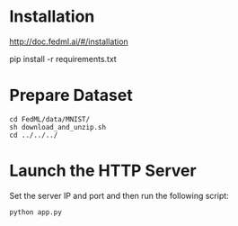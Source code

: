 # Installation
http://doc.fedml.ai/#/installation

pip install -r requirements.txt

# Prepare Dataset
```
cd FedML/data/MNIST/
sh download_and_unzip.sh
cd ../../../
```

# Launch the HTTP Server
Set the server IP and port and then run the following script:
```
python app.py
```
